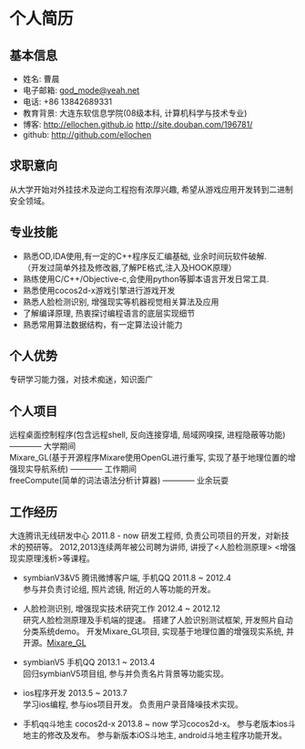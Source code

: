 个人简历  
===============
## 基本信息
* 姓名: 曹晨
* 电子邮箱: <god_mode@yeah.net>
* 电话: +86 13842689331 
* 教育背景: 大连东软信息学院(08级本科, 计算机科学与技术专业)
* 博客: <http://ellochen.github.io> <http://site.douban.com/196781/>  
* github: <http://github.com/ellochen>

## 求职意向
从大学开始对外挂技术及逆向工程抱有浓厚兴趣, 希望从游戏应用开发转到二进制安全领域。

## 专业技能
* 熟悉OD,IDA使用,有一定的C++程序反汇编基础, 业余时间玩软件破解.  
（开发过简单外挂及修改器,了解PE格式,注入及HOOK原理）
* 熟练使用C/C++/Objective-c,会使用python等脚本语言开发日常工具.
* 熟悉使用cocos2d-x游戏引擎进行游戏开发
* 熟悉人脸检测识别, 增强现实等机器视觉相关算法及应用
* 了解编译原理, 热衷探讨编程语言的底层实现细节
* 熟悉常用算法数据结构，有一定算法设计能力

## 个人优势
专研学习能力强，对技术痴迷，知识面广

## 个人项目
远程桌面控制程序(包含远程shell, 反向连接穿墙, 局域网嗅探, 进程隐蔽等功能) ———— 大学期间  
Mixare_GL(基于开源程序Mixare使用OpenGL进行重写, 实现了基于地理位置的增强现实导航系统) ———— 工作期间  
freeCompute(简单的词法语法分析计算器) ———— 业余玩耍  

## 工作经历
大连腾讯无线研发中心  2011.8 - now 研发工程师, 负责公司项目的开发，对新技术的预研等。
2012,2013连续两年被公司聘为讲师, 讲授了<人脸检测原理> <增强现实原理浅析>等课程。  

* symbianV3&V5 腾讯微博客户端, 手机QQ 2011.8 ~ 2012.4  
参与并负责讨论组, 照片滤镜, 附近的人等功能的开发。 

* 人脸检测识别, 增强现实技术研究工作  2012.4 ~ 2012.12  
研究人脸检测原理及手机端的提速。
搭建了人脸识别测试框架, 开发照片自动分类系统demo。
开发Mixare_GL项目, 实现基于地理位置的增强现实系统, 并开源。[Mixare_GL](https://github.com/ellochen/Mixare_GL)

* symbianV5 手机QQ 2013.1 ~ 2013.4  
回归symbianV5项目组, 参与并负责名片背景等功能实现。  

* ios程序开发 2013.5 ~ 2013.7  
学习ios编程, 参与ios项目开发。
负责用户录音降噪技术实现。

* 手机qq斗地主 cocos2d-x 2013.8 ~ now
学习cocos2d-x。
参与老版本ios斗地主的修改及发布。
参与新版本iOS斗地主, android斗地主程序功能开发。